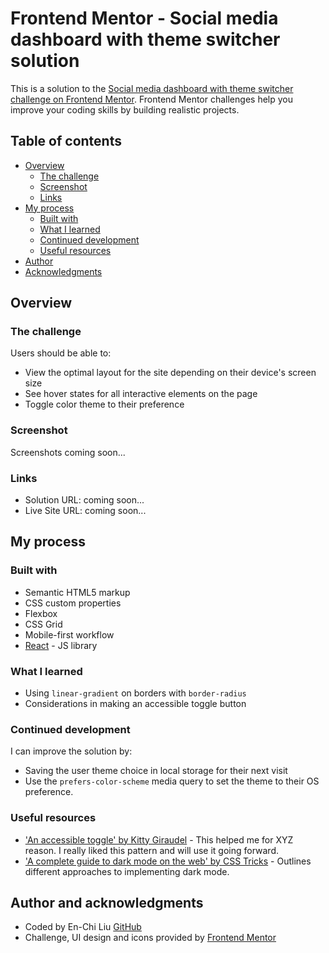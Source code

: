 # Frontend Mentor - Social media dashboard with theme switcher solution

This is a solution to the [Social media dashboard with theme switcher challenge on Frontend Mentor](https://www.frontendmentor.io/challenges/social-media-dashboard-with-theme-switcher-6oY8ozp_H). Frontend Mentor challenges help you improve your coding skills by building realistic projects.

## Table of contents

- [Overview](#overview)
  - [The challenge](#the-challenge)
  - [Screenshot](#screenshot)
  - [Links](#links)
- [My process](#my-process)
  - [Built with](#built-with)
  - [What I learned](#what-i-learned)
  - [Continued development](#continued-development)
  - [Useful resources](#useful-resources)
- [Author](#author)
- [Acknowledgments](#acknowledgments)

## Overview

### The challenge

Users should be able to:

- View the optimal layout for the site depending on their device's screen size
- See hover states for all interactive elements on the page
- Toggle color theme to their preference

### Screenshot

Screenshots coming soon...

### Links

- Solution URL: coming soon...
- Live Site URL: coming soon...

## My process

### Built with

- Semantic HTML5 markup
- CSS custom properties
- Flexbox
- CSS Grid
- Mobile-first workflow
- [React](https://reactjs.org/) - JS library

### What I learned

- Using `linear-gradient` on borders with `border-radius`
- Considerations in making an accessible toggle button

### Continued development

I can improve the solution by:

- Saving the user theme choice in local storage for their next visit
- Use the `prefers-color-scheme` media query to set the theme to their OS preference.

### Useful resources

- ['An accessible toggle' by Kitty Giraudel](https://kittygiraudel.com/2021/04/05/an-accessible-toggle/#button-variant) - This helped me for XYZ reason. I really liked this pattern and will use it going forward.
- ['A complete guide to dark mode on the web' by CSS Tricks](https://css-tricks.com/a-complete-guide-to-dark-mode-on-the-web/) - Outlines different approaches to implementing dark mode.

## Author and acknowledgments

- Coded by En-Chi Liu [GitHub](https://github.com/eeels22)
- Challenge, UI design and icons provided by [Frontend Mentor](https://www.frontendmentor.io)
